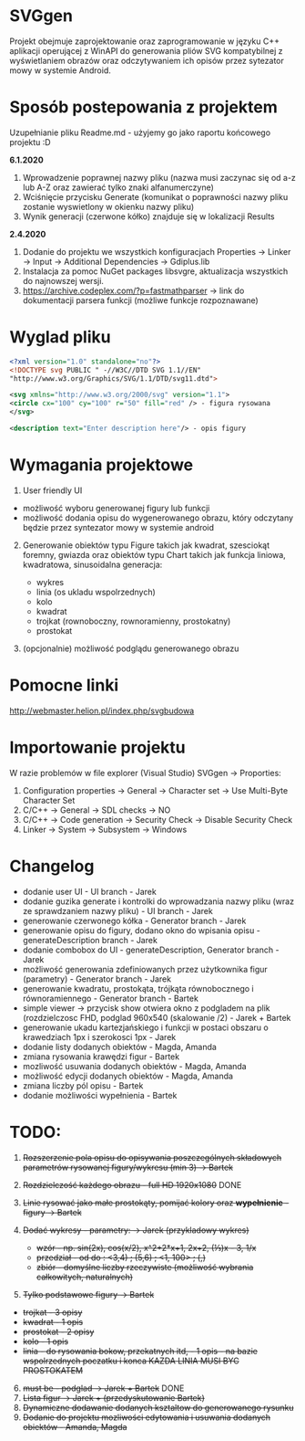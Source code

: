 # SVGgen

Projekt obejmuje zaprojektowanie oraz zaprogramowanie w języku C++ aplikacji operującej z WinAPI do generowania pliów SVG kompatybilnej z wyświetlaniem obrazów oraz odczytywaniem ich opisów przez sytezator mowy w systemie Android.

# Sposób postepowania z projektem

Uzupełnianie pliku Readme.md - użyjemy go jako raportu końcowego projektu :D

<b>6.1.2020</b>
1. Wprowadzenie poprawnej nazwy pliku (nazwa musi zaczynac się od a-z lub A-Z oraz zawierać tylko znaki alfanumerczyne)
2. Wciśnięcie przycisku Generate (komunikat o poprawności nazwy pliku zostanie wyswietlony w okienku nazwy pliku)
3. Wynik generacji (czerwone kółko) znajduje się w lokalizacji Results

<b>2.4.2020</b>
1. Dodanie do projektu we wszystkich konfiguracjach Properties -> Linker -> Input -> Additional Dependencies -> Gdiplus.lib
2. Instalacja za pomoc NuGet packages libsvgre, aktualizacja wszystkich do najnowszej wersji.
3. https://archive.codeplex.com/?p=fastmathparser -> link do dokumentacji parsera funkcji (możliwe funkcje rozpoznawane)

# Wyglad pliku
```xml
<?xml version="1.0" standalone="no"?>
<!DOCTYPE svg PUBLIC " -//W3C//DTD SVG 1.1//EN"
"http://www.w3.org/Graphics/SVG/1.1/DTD/svg11.dtd">

<svg xmlns="http://www.w3.org/2000/svg" version="1.1">
<circle cx="100" cy="100" r="50" fill="red" /> - figura rysowana
</svg>

<description text="Enter description here"/> - opis figury
```
# Wymagania projektowe

1. User friendly UI
  - możliwość wyboru generowanej figury lub funkcji
  - możliwość dodania opisu do wygenerowanego obrazu, który odczytany będzie przez syntezator mowy w systemie android
2. Generowanie obiektów typu Figure takich jak kwadrat, szesciokąt foremny, gwiazda oraz obiektów typu Chart takich jak funkcja liniowa, kwadratowa, sinusoidalna
  generacja:
    -	wykres
    -	linia (os ukladu wspolrzednych)
    -	kolo
    -	kwadrat
    -	trojkat (rownoboczny, rownoramienny, prostokatny)
    -	prostokat 

3. (opcjonalnie) możliwość podglądu generowanego obrazu

# Pomocne linki

http://webmaster.helion.pl/index.php/svgbudowa

# Importowanie projektu

W razie problemów w file explorer (Visual Studio) SVGgen -> Proporties:
  1. Configuration properties -> General -> Character set -> Use Multi-Byte Character Set
  2. C/C++ -> General -> SDL checks -> NO
  3. C/C++ -> Code generation -> Security Check -> Disable Security Check
  4. Linker -> System -> Subsystem -> Windows

# Changelog

  - dodanie user UI - UI branch - Jarek
  - dodanie guzika generate i kontrolki do wprowadzania nazwy pliku (wraz ze sprawdzaniem nazwy pliku) - UI branch - Jarek
  - generowanie czerwonego kółka - Generator branch - Jarek
  - generowanie opisu do figury, dodano okno do wpisania opisu - generateDescription branch - Jarek
  - dodanie combobox do UI - generateDescription, Generator branch - Jarek
  - możliwość generowania zdefiniowanych przez użytkownika figur (parametry) - Generator branch - Jarek
  - generowanie kwadratu, prostokąta, trójkąta równobocznego i równoramiennego - Generator branch - Bartek
  - simple viewer -> przycisk show otwiera okno z podgladem na plik (rozdzielczosc FHD, podglad 960x540 (skalowanie /2) - Jarek + Bartek
  - generowanie ukadu kartezjańskiego i funkcji w postaci obszaru o krawedziach 1px i szerokosci 1px - Jarek
  - dodanie listy dodanych obiektów - Magda, Amanda
  - zmiana rysowania krawędzi figur - Bartek
  - mozliwość usuwania dodanych obiektów - Magda, Amanda
  - możliwość edycji dodanych obiektów - Magda, Amanda
  - zmiana liczby pól opisu - Bartek
  - dodanie możliwości wypełnienia - Bartek
  
# TODO:
1. <s>Rozszerzenie pola opisu do opisywania poszczególnych składowych parametrów rysowanej figury/wykresu (min 3) -> Bartek</s>
2. <s>Rozdzielczość każdego obrazu - full HD 1920x1080</s> DONE
3. <s>Linie rysować jako małe prostokąty, pomijać kolory oraz <b>wypełnienie</b> - figury -> Bartek </s>
4. <s>Dodać wykresy - parametry: -> Jarek (przykladowy wykres)
    - wzór - np. sin(2x), cos(x/2), x^2+2*x+1, 2x+2, (⅓)x - 3, 1/x
    - przedział - od do : <3,4) ; (5,6) ; <1, 100> ; (,)
    - zbiór - domyślne liczby rzeczywiste (możliwość wybrania całkowitych, naturalnych)</s>

5. <s>Tylko podstawowe figury -> Bartek
  - trojkat - 3 opisy
  - kwadrat - 1 opis
  - prostokat - 2 opisy
  - kolo - 1 opis
  - linia - do rysowania bokow, przekatnych itd, - 1 opis - na bazie wspolrzednych poczatku i konca
  KAZDA LINIA MUSI BYC PROSTOKATEM</s>
6. <s>must be - podglad -> Jarek + Bartek</s> DONE
7. <s>Lista figur -> Jarek + (przedyskutowanie Bartek) </s>
8. <s>Dynamiczne dodawanie dodanych ksztaltow do generowanego rysunku</s>
9. <s>Dodanie do projektu mozliwości edytowania i usuwania dodanych obiektów - Amanda, Magda </s>
